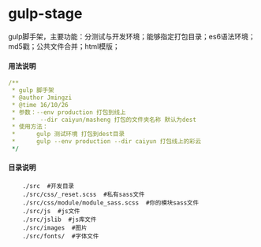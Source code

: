 # gulp-stage
gulp脚手架，主要功能：分测试与开发环境；能够指定打包目录；es6语法环境；md5戳；公共文件合并；html模版；

#### 用法说明
```yaml
/**
 * gulp 脚手架
 * @author Jmingzi
 * @time 16/10/26
 * 参数：--env production 打包到线上
 *       --dir caiyun/masheng 打包的文件夹名称 默认为dest 
 * 使用方法：
 *      gulp 测试环境 打包到dest目录 
 *      gulp --env production --dir caiyun 打包线上的彩云
 */
 ```

#### 目录说明
```
    ./src  #开发目录
    ./src/css/_reset.scss  #私有sass文件
    ./src/css/module/module_sass.scss  #你的模块sass文件
    ./src/js  #js文件
    ./src/jslib  #js库文件
    ./src/images  #图片
    ./src/fonts/  #字体文件
```

